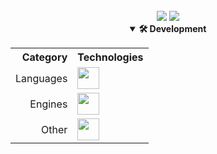 <div align="center">
  </br>
  <img src="https://img.shields.io/endpoint?url=https://pronoundb.org/shields/62c4c5a395ed6674fbc90416&color=FF34A7"/>
  <img src="https://komarev.com/ghpvc/?username=knotmasteraz&label=profile+views&color=FF34A7"/>
  </br>
  <details open>
    <summary><b>🛠️ Development</b></summary>
    <table>
      <tr>
        <th align="right">Category</th>
        <th align="left">Technologies</th>
      </tr>
      <tr>
        <td align="right">Languages</td>
        <td><img src="https://skillicons.dev/icons?i=cs,ruby,python,c" height="35px"/></td>
      </tr>
      <tr>
        <td align="right">Engines</td>
        <td><img src="https://skillicons.dev/icons?i=unity" height="35px"/></td>
      </tr>
      <tr>
      <tr>
        <td align="right">Other</td>
        <td><img src="https://skillicons.dev/icons?i=linux,bash,markdown,git,github,raspberrypi,vscode,gitlab" height="35px"/></td>
      </tr>
    </table>
  </details>
</div>
